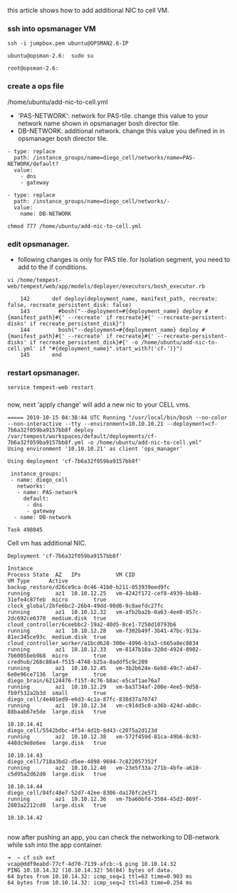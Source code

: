 this article shows how to add additional NIC to cell VM.

### ssh into opsmanager VM

```
ssh -i jumpbox.pem ubuntu@OPSMAN2.6-IP

ubuntu@opsman-2.6:  sudo su

root@opsman-2.6: 

```

### create a ops file
/home/ubuntu/add-nic-to-cell.yml
- 'PAS-NETWORK': network for PAS-tile. change this value to your network name shown in opsmanager bosh director tile.
-  DB-NETWORK: additional network. change this value you defined in in opsmanager bosh director tile.
```
- type: replace
  path: /instance_groups/name=diego_cell/networks/name=PAS-NETWORK/default?
  value:
    - dns
    - gateway

- type: replace
  path: /instance_groups/name=diego_cell/networks/-
  value:
    name: DB-NETWORK
```


```
chmod 777 /home/ubuntu/add-nic-to-cell.yml
```

### edit opsmanager. 
* following changes is only for PAS tile. for Isolation segment, you need to add to the if conditions.
```
vi /home/tempest-web/tempest/web/app/models/deployer/executors/bosh_executor.rb

    142       def deploy(deployment_name, manifest_path, recreate: false, recreate_persistent_disk: false)
    143         #bosh("--deployment=#{deployment_name} deploy #{manifest_path}#{' --recreate' if recreate}#{' --recreate-persistent-disks' if recreate_persistent_disk}")
    144         bosh("--deployment=#{deployment_name} deploy #{manifest_path}#{' --recreate' if recreate}#{' --recreate-persistent-disks' if recreate_persistent_disk}#{' -o /home/ubuntu/add-nic-to-cell.yml' if "#{deployment_name}".start_with?('cf-')}")
    145       end

```

### restart opsmanager.
```
service tempest-web restart
```

###
now, next 'apply change'  will add a new nic to your CELL vms.
```
===== 2019-10-15 04:38:44 UTC Running "/usr/local/bin/bosh --no-color --non-interactive --tty --environment=10.10.10.21 --deployment=cf-7b6a32f059ba9157bb8f deploy /var/tempest/workspaces/default/deployments/cf-7b6a32f059ba9157bb8f.yml -o /home/ubuntu/add-nic-to-cell.yml"
Using environment '10.10.10.21' as client 'ops_manager'

Using deployment 'cf-7b6a32f059ba9157bb8f'

 instance_groups:
 - name: diego_cell
   networks:
   - name: PAS-network
     default:
      - dns
      - gateway
  - name: DB-network

Task 498045
```

Cell vm has additional NIC.
```
Deployment 'cf-7b6a32f059ba9157bb8f'

Instance                                                            Process State  AZ   IPs           VM CID                                   VM Type      Active
backup_restore/d26ce9ca-0c46-41b0-b211-053939eed9fc                 running        az1  10.10.12.25   vm-4242f172-cef8-4939-bb48-31efe4c87feb  micro        true
clock_global/2bfe6bc2-26b4-49dd-90d6-9c8aefdc27fc                   running        az1  10.10.12.32   vm-afb2ba2b-0a63-4ee0-857c-2dc692ce6370  medium.disk  true
cloud_controller/6ceebbc2-19a2-40d5-8ce1-7250d10793b6               running        az1  10.10.12.28   vm-f302b49f-3b41-47bc-913a-81ec345ce93c  medium.disk  true
cloud_controller_worker/a1bcd628-300e-4996-b3a3-c665a8ec8834        running        az1  10.10.12.33   vm-8147b18a-320d-4924-8902-7b6005beb9b8  micro        true
credhub/268c88a4-f515-4748-b25a-8addf5c9c209                        running        az1  10.10.12.45   vm-3b2b624e-6eb8-49c7-ab47-6e0e96ce7136  large        true
diego_brain/62124476-f15f-4c76-b8ac-e5caf1ae76a7                    running        az1  10.10.12.29   vm-ba3734af-200e-4ee5-9d58-fb9f532a2b3d  small        true
diego_cell/4e401ed9-e6d3-4c1a-87fc-838d37a70747                     running        az1  10.10.12.34   vm-c914d5c0-a36b-424d-ab8c-88baab67e5de  large.disk   true
                                                                                        10.10.14.41
diego_cell/5542bdbc-4f54-4d1b-8d43-c2075a2d123d                     running        az2  10.10.12.38   vm-572f459d-81ca-49b6-8c93-448dc9e8e6ee  large.disk   true
                                                                                        10.10.14.43
diego_cell/718a3bd2-d5ee-4898-9694-7c822057352f                     running        az2  10.10.12.40   vm-23e5f33a-271b-4bfe-a610-c5d95a2d62d0  large.disk   true
                                                                                        10.10.14.44
diego_cell/84fc48e7-52d7-42ee-8306-da176fc2e571                     running        az1  10.10.12.36   vm-7ba60bfd-3504-45d3-869f-2803a2212cd0  large.disk   true
                                                                                        10.10.14.42
                                                                                   
```
now after pushing an app, you can check the networking to DB-network while ssh into the app container.
```
➜  ~ cf ssh ext
vcap@ddf9eabd-77cf-4d70-7139-afcb:~$ ping 10.10.14.32
PING 10.10.14.32 (10.10.14.32) 56(84) bytes of data.
64 bytes from 10.10.14.32: icmp_seq=1 ttl=63 time=0.903 ms
64 bytes from 10.10.14.32: icmp_seq=2 ttl=63 time=0.254 ms

```
